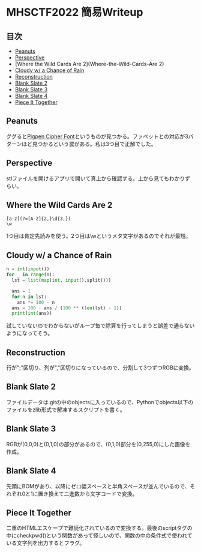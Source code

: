 # MHSCTF2022 簡易Writeup

## 目次

- [Peanuts](Peanuts)
- [Perspective](Perspective)
- [Where the Wild Cards Are 2](Where-the-Wild-Cards-Are 2)
- [Cloudy w/ a Chance of Rain](Cloudy-w/-a-Chance-of-Rain)
- [Reconstruction](Reconstruction)
- [Blank Slate 2](Blank-Slate-2)
- [Blank Slate 3](Blank-Slate-3)
- [Blank Slate 4](Blank-Slate-4)
- [Piece It Together](Piece-It-Together)

## Peanuts

ググると[Pigpen Cipher Font](https://fontmeme.com/jfont/pigpen-cipher-font/)というものが見つかる。ファベットとの対応が3パターンほど見つかるという罠がある。私は3つ目で正解でした。

## Perspective

stlファイルを開けるアプリで開いて真上から確認する。上から見てもわかりずらい。

## Where the Wild Cards Are 2

`[a-z](?=[A-Z]{2,}\d{3,})`  
`\w`  

1つ目は肯定先読みを使う。2つ目は\wというメタ文字があるのでそれが最短。

## Cloudy w/ a Chance of Rain

```py
n = int(input())
for _ in range(n):
  lst = list(map(int, input().split()))

  ans = 1
  for n in lst:
    ans *= 100 - n
  ans = 100 - ans / (100 ** (len(lst) - 1))
  print(int(ans))
```

試していないのでわからないがループ毎で除算を行ってしまうと誤差で通らないようになってそう。

## Reconstruction

行が";"区切り、列が","区切りになっているので、分割して3つずつRGBに変換。

## Blank Slate 2

ファイルデータは.gitの中のobjectsに入っているので、Pythonでobjects以下のファイルをzlib形式で解凍するスクリプトを書く。

## Blank Slate 3

RGBが(0,0,0)と(0,1,0)の部分があるので、(0,1,0)部分を(0,255,0)にした画像を作成。

## Blank Slate 4

先頭にBOMがあり、以降にゼロ幅スペースと半角スペースが並んでいるので、それぞれ0と1に置き換えて二進数から文字コードで変換。

## Piece It Together

二重のHTMLエスケープで難読化されているので変換する。最後のscriptタグの中にcheckpwd()という関数があって怪しいので、関数の中の条件式で使われている文字列を出力するとフラグ。
